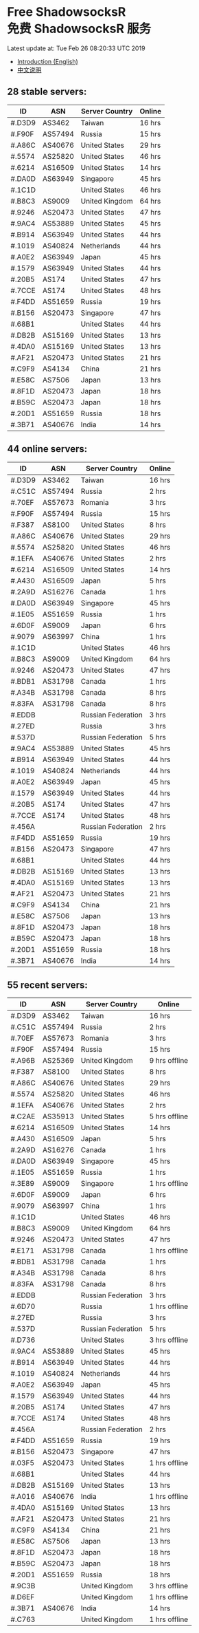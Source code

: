 # Free ShadowsocksR<br>免费 ShadowsocksR 服务

Latest update at: Tue Feb 26 08:20:33 UTC 2019

- [Introduction (English)](https://vision-network.readthedocs.io/en/latest/autossr/autossr.html)
- [中文说明](https://vision-network.readthedocs.io/zh_CN/latest/autossr/autossr.html)


## 28 stable servers:

| ID | ASN | Server Country | Online |
| ------ | ------ | ------ | ------ |
| #.D3D9 | AS3462 | Taiwan | 16 hrs |
| #.F90F | AS57494 | Russia | 15 hrs |
| #.A86C | AS40676 | United States | 29 hrs |
| #.5574 | AS25820 | United States | 46 hrs |
| #.6214 | AS16509 | United States | 14 hrs |
| #.DA0D | AS63949 | Singapore | 45 hrs |
| #.1C1D |  | United States | 46 hrs |
| #.B8C3 | AS9009 | United Kingdom | 64 hrs |
| #.9246 | AS20473 | United States | 47 hrs |
| #.9AC4 | AS53889 | United States | 45 hrs |
| #.B914 | AS63949 | United States | 44 hrs |
| #.1019 | AS40824 | Netherlands | 44 hrs |
| #.A0E2 | AS63949 | Japan | 45 hrs |
| #.1579 | AS63949 | United States | 44 hrs |
| #.20B5 | AS174 | United States | 47 hrs |
| #.7CCE | AS174 | United States | 48 hrs |
| #.F4DD | AS51659 | Russia | 19 hrs |
| #.B156 | AS20473 | Singapore | 47 hrs |
| #.68B1 |  | United States | 44 hrs |
| #.DB2B | AS15169 | United States | 13 hrs |
| #.4DA0 | AS15169 | United States | 13 hrs |
| #.AF21 | AS20473 | United States | 21 hrs |
| #.C9F9 | AS4134 | China | 21 hrs |
| #.E58C | AS7506 | Japan | 13 hrs |
| #.8F1D | AS20473 | Japan | 18 hrs |
| #.B59C | AS20473 | Japan | 18 hrs |
| #.20D1 | AS51659 | Russia | 18 hrs |
| #.3B71 | AS40676 | India | 14 hrs |

## 44 online servers:

| ID | ASN | Server Country | Online |
| ------ | ------ | ------ | ------ |
| #.D3D9 | AS3462 | Taiwan | 16 hrs |
| #.C51C | AS57494 | Russia | 2 hrs |
| #.70EF | AS57673 | Romania | 3 hrs |
| #.F90F | AS57494 | Russia | 15 hrs |
| #.F387 | AS8100 | United States | 8 hrs |
| #.A86C | AS40676 | United States | 29 hrs |
| #.5574 | AS25820 | United States | 46 hrs |
| #.1EFA | AS40676 | United States | 2 hrs |
| #.6214 | AS16509 | United States | 14 hrs |
| #.A430 | AS16509 | Japan | 5 hrs |
| #.2A9D | AS16276 | Canada | 1 hrs |
| #.DA0D | AS63949 | Singapore | 45 hrs |
| #.1E05 | AS51659 | Russia | 1 hrs |
| #.6D0F | AS9009 | Japan | 6 hrs |
| #.9079 | AS63997 | China | 1 hrs |
| #.1C1D |  | United States | 46 hrs |
| #.B8C3 | AS9009 | United Kingdom | 64 hrs |
| #.9246 | AS20473 | United States | 47 hrs |
| #.BDB1 | AS31798 | Canada | 1 hrs |
| #.A34B | AS31798 | Canada | 8 hrs |
| #.83FA | AS31798 | Canada | 8 hrs |
| #.EDDB |  | Russian Federation | 3 hrs |
| #.27ED |  | Russia | 3 hrs |
| #.537D |  | Russian Federation | 5 hrs |
| #.9AC4 | AS53889 | United States | 45 hrs |
| #.B914 | AS63949 | United States | 44 hrs |
| #.1019 | AS40824 | Netherlands | 44 hrs |
| #.A0E2 | AS63949 | Japan | 45 hrs |
| #.1579 | AS63949 | United States | 44 hrs |
| #.20B5 | AS174 | United States | 47 hrs |
| #.7CCE | AS174 | United States | 48 hrs |
| #.456A |  | Russian Federation | 2 hrs |
| #.F4DD | AS51659 | Russia | 19 hrs |
| #.B156 | AS20473 | Singapore | 47 hrs |
| #.68B1 |  | United States | 44 hrs |
| #.DB2B | AS15169 | United States | 13 hrs |
| #.4DA0 | AS15169 | United States | 13 hrs |
| #.AF21 | AS20473 | United States | 21 hrs |
| #.C9F9 | AS4134 | China | 21 hrs |
| #.E58C | AS7506 | Japan | 13 hrs |
| #.8F1D | AS20473 | Japan | 18 hrs |
| #.B59C | AS20473 | Japan | 18 hrs |
| #.20D1 | AS51659 | Russia | 18 hrs |
| #.3B71 | AS40676 | India | 14 hrs |

## 55 recent servers:

| ID | ASN | Server Country | Online |
| ------ | ------ | ------ | ------ |
| #.D3D9 | AS3462 | Taiwan | 16 hrs |
| #.C51C | AS57494 | Russia | 2 hrs |
| #.70EF | AS57673 | Romania | 3 hrs |
| #.F90F | AS57494 | Russia | 15 hrs |
| #.A96B | AS25369 | United Kingdom | 9 hrs offline |
| #.F387 | AS8100 | United States | 8 hrs |
| #.A86C | AS40676 | United States | 29 hrs |
| #.5574 | AS25820 | United States | 46 hrs |
| #.1EFA | AS40676 | United States | 2 hrs |
| #.C2AE | AS35913 | United States | 5 hrs offline |
| #.6214 | AS16509 | United States | 14 hrs |
| #.A430 | AS16509 | Japan | 5 hrs |
| #.2A9D | AS16276 | Canada | 1 hrs |
| #.DA0D | AS63949 | Singapore | 45 hrs |
| #.1E05 | AS51659 | Russia | 1 hrs |
| #.3E89 | AS9009 | Singapore | 1 hrs offline |
| #.6D0F | AS9009 | Japan | 6 hrs |
| #.9079 | AS63997 | China | 1 hrs |
| #.1C1D |  | United States | 46 hrs |
| #.B8C3 | AS9009 | United Kingdom | 64 hrs |
| #.9246 | AS20473 | United States | 47 hrs |
| #.E171 | AS31798 | Canada | 1 hrs offline |
| #.BDB1 | AS31798 | Canada | 1 hrs |
| #.A34B | AS31798 | Canada | 8 hrs |
| #.83FA | AS31798 | Canada | 8 hrs |
| #.EDDB |  | Russian Federation | 3 hrs |
| #.6D70 |  | Russia | 1 hrs offline |
| #.27ED |  | Russia | 3 hrs |
| #.537D |  | Russian Federation | 5 hrs |
| #.D736 |  | United States | 3 hrs offline |
| #.9AC4 | AS53889 | United States | 45 hrs |
| #.B914 | AS63949 | United States | 44 hrs |
| #.1019 | AS40824 | Netherlands | 44 hrs |
| #.A0E2 | AS63949 | Japan | 45 hrs |
| #.1579 | AS63949 | United States | 44 hrs |
| #.20B5 | AS174 | United States | 47 hrs |
| #.7CCE | AS174 | United States | 48 hrs |
| #.456A |  | Russian Federation | 2 hrs |
| #.F4DD | AS51659 | Russia | 19 hrs |
| #.B156 | AS20473 | Singapore | 47 hrs |
| #.03F5 | AS20473 | United States | 1 hrs offline |
| #.68B1 |  | United States | 44 hrs |
| #.DB2B | AS15169 | United States | 13 hrs |
| #.A016 | AS40676 | India | 1 hrs offline |
| #.4DA0 | AS15169 | United States | 13 hrs |
| #.AF21 | AS20473 | United States | 21 hrs |
| #.C9F9 | AS4134 | China | 21 hrs |
| #.E58C | AS7506 | Japan | 13 hrs |
| #.8F1D | AS20473 | Japan | 18 hrs |
| #.B59C | AS20473 | Japan | 18 hrs |
| #.20D1 | AS51659 | Russia | 18 hrs |
| #.9C3B |  | United Kingdom | 3 hrs offline |
| #.D6EF |  | United Kingdom | 1 hrs offline |
| #.3B71 | AS40676 | India | 14 hrs |
| #.C763 |  | United Kingdom | 1 hrs offline |



